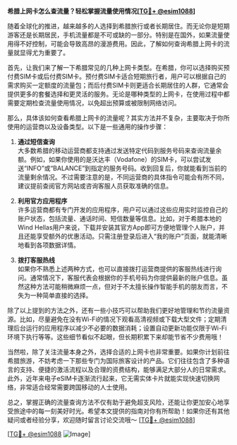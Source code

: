 **希腊上网卡怎么查流量？轻松掌握流量使用情况[[TG💪+ @esim1088](https://t.me/s/esim1088)]**

随着全球化的推进，越来越多的人选择到希腊旅行或者长期居住。而无论你是短期游客还是长期居民，手机流量都是不可或缺的一部分。特别是在国外，如果流量使用得不好控制，可能会导致高昂的漫游费用。因此，了解如何查询希腊上网卡的流量就显得尤为重要了。

首先，让我们来了解一下希腊常见的几种上网卡类型。在希腊，你可以选择购买预付费SIM卡或后付费SIM卡。预付费SIM卡适合短期旅行者，用户可以根据自己的需求购买一定额度的流量包；而后付费SIM卡则更适合长期居住的人群，它通常会提供更多的套餐选择和更灵活的服务。无论是哪种类型的上网卡，在使用过程中都需要定期检查流量使用情况，以免超出预算或被限制网络访问。

那么，具体该如何查看希腊上网卡的流量呢？其实方法并不复杂，主要取决于你所使用的运营商以及设备类型。以下是一些通用的操作步骤：

1. **通过短信查询**  
   大多数希腊的移动运营商都支持通过发送特定代码到服务号码来查询流量余额。例如，如果你使用的是沃达丰（Vodafone）的SIM卡，可以尝试发送“INFO”或“BALANCE”到指定的服务号码。收到回复后，你就能看到当前的流量剩余情况。不过需要注意的是，不同运营商的具体指令可能会有所不同，建议提前查阅官方网站或咨询客服人员获取准确的信息。

2. **利用官方应用程序**  
   许多运营商都有专门开发的应用程序，用户可以通过这些应用实时监控自己的账户状态，包括流量、通话时间、短信数量等信息。比如，对于希腊本地的Wind Hellas用户来说，下载并安装其官方App即可方便地管理个人账户，并且还能享受额外的优惠活动。只需注册登录后进入“我的账户”页面，就能清晰地看到各项数据详情。

3. **拨打客服热线**  
   如果你不熟悉上述两种方式，也可以直接拨打运营商提供的客服热线进行询问。通常情况下，客服代表会根据你的手机号码为你提供最新的账户信息。虽然这种方法可能稍微麻烦一点，但对于不太擅长操作智能手机的朋友而言，不失为一种简单直接的选择。

除了以上提到的方法之外，还有一些小技巧可以帮助我们更好地管理和节约流量资源。比如，尽量避免在没有Wi-Fi的情况下观看高清视频或下载大型文件；定期清理后台运行的应用程序以减少不必要的数据消耗；设置自动更新功能仅限于Wi-Fi环境下执行等等。这些细节看似不起眼，但长期积累下来却能节省不少费用哦！

当然啦，除了关注流量本身之外，选择合适的上网卡也非常重要。如果你计划前往希腊旅游，不妨考虑一下那些专门为国际旅客设计的产品。它们往往包含了多种语言的支持、便捷的激活流程以及合理的资费结构，能够满足大部分人的日常需求。此外，近年来电子eSIM卡逐渐流行起来，它无需实体卡片就能实现快速切换网络，非常适合经常需要跨国移动的人士使用。

总之，掌握正确的流量查询方法不仅有助于避免超支风险，还能让你更加安心地享受旅途中的每一刻美好时光。希望本文提供的指南对你有所帮助！如果你还有其他疑问或者经验分享，欢迎随时留言讨论交流哦～ [[TG💪+ @esim1088](https://t.me/s/esim1088)]

[[TG💪+ @esim1088](https://t.me/s/esim1088) ![Image](https://i.postimg.cc/4NQfJmqS/Snipaste-2025-05-13-00-14-12.png)]